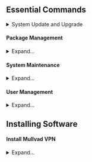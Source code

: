 ## Essential Commands

<details>
<summary>System Update and Upgrade</summary>

#### Update package lists and upgrade all packages:
```
sudo pacman -Syu
```

</details>


#### Package Management
<details>
<summary>Expand...</summary>

#### Install a package:
```
sudo pacman -S <package-name>
```

#### Remove a package:
```
sudo pacman -R <package-name>
```

#### Remove a package and its dependencies:
```
sudo pacman -Rns <package-name>
```

#### Search for a package:
```
pacman -Ss <package-name>
```

#### List installed packages:
```
pacman -Q
```

#### Display information about a package:
```
pacman -Qi <package-name>
```

</details>


#### System Maintenance
<details>
<summary>Expand...</summary>

#### Clean the package cache:
```
sudo pacman -Sc
```

#### Remove all unused packages and dependencies:
```
sudo pacman -Rns $(pacman -Qdtq)
```

</details>


#### User Management
<details>
<summary>Expand...</summary>

Add a new user:
```
sudo useradd -m <username>
```

Set a password for a user:
```
sudo passwd <username>
```

Delete a user:
```
sudo userdel -r <username>
```

</details>


## Installing Software

#### Install Mullvad VPN
<details>
<summary>Expand...</summary>

```
# Clone the Mullvad VPN binary repository
git clone https://aur.archlinux.org/mullvad-vpn-bin.git

# Navigate into the repository directory
cd mullvad-vpn-bin/

# Download the Mullvad code signing key
wget https://mullvad.net/media/mullvad-code-signing.asc

# Import the Mullvad code signing key into GPG
gpg --import mullvad-code-signing.asc

# Verify the fingerprint of the Mullvad signing key
gpg --fingerprint admin@mullvad.net

# Set the build directory and build the package
BUILDDIR=/tmp/makepkg makepkg -sirc

# Navigate out of the repository directory
cd ..

# Clean up by removing the repository directory
rm -rf mullvad-vpn-bin/
```

</details>
